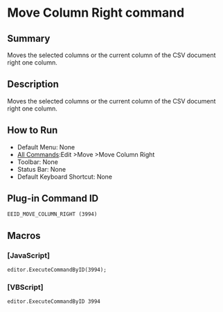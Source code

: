 # Move Column Right command

## Summary

Moves the selected columns or the current column of the CSV document right one column.

## Description

Moves the selected columns or the current column of the CSV document right one column.

## How to Run

- Default Menu: None
- [All Commands](../tools/all_commands):Edit \>Move
\>Move Column Right
- Toolbar: None
- Status Bar: None
- Default Keyboard Shortcut: None

## Plug-in Command ID

```
EEID_MOVE_COLUMN_RIGHT (3994)```

## Macros

### \[JavaScript\]

```
editor.ExecuteCommandByID(3994);
```

### \[VBScript\]

```
editor.ExecuteCommandByID 3994
```
